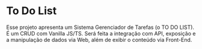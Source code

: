 # To Do List 
Esse projeto apresenta um Sistema Gerenciador de Tarefas (o TO DO LIST). 
É um CRUD com Vanilla JS/TS. Será feita a integração com API, exposição e a manipulação de dados via Web, além de exibir o conteúdo via Front-End.
